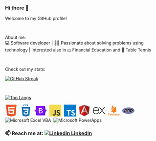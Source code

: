 ### Hi there 👋

Welcome to my GitHub profile!

<br>

About me: <br>
💻 Software developer | 👨‍💻 Passionate about solving problems using technology | Interested also in 💵 Financial Education and 🏓 Table Tennis

<br>

Check out my stats:

[![GitHub Streak](http://github-readme-streak-stats.herokuapp.com?user=banea-radu&theme=dark&background=000000)](https://git.io/streak-stats)&nbsp;

<br>

[![Top Langs](https://github-readme-stats.vercel.app/api/top-langs/?username=banea-radu&layout=compact&theme=vision-friendly-dark)](https://github.com/anuraghazra/github-readme-stats)

<div>
  <img src="https://github.com/devicons/devicon/blob/master/icons/html5/html5-original.svg" title="HTML5" alt="HTML" width="40" height="40"/>&nbsp;
  <img src="https://github.com/devicons/devicon/blob/master/icons/css3/css3-plain-wordmark.svg"  title="CSS3" alt="CSS" width="40" height="40"/>&nbsp;
  <img src="https://github.com/devicons/devicon/blob/master/icons/bootstrap/bootstrap-original.svg "  title="Bootstrap" alt="Bootstrap" width="40" height="40"/>&nbsp;
  <img src="https://github.com/devicons/devicon/blob/master/icons/javascript/javascript-original.svg" title="JavaScript" alt="JavaScript" width="40" height="40"/>&nbsp;
  <img src="https://github.com/devicons/devicon/blob/master/icons/typescript/typescript-original.svg" title="TypeScript" alt="TypeScript" width="40" height="40"/>&nbsp;
  <img src="https://github.com/devicons/devicon/blob/master/icons/angularjs/angularjs-original.svg" title="Angular" alt="Angular" width="40" height="40"/>&nbsp;
  <img src="https://github.com/devicons/devicon/blob/master/icons/express/express-original.svg" title="Express" alt="Express" width="40" height="40"/>&nbsp;
  <img src="https://github.com/devicons/devicon/blob/master/icons/firebase/firebase-plain-wordmark.svg" title="Firebase" alt="Firebase" width="40" height="40"/>&nbsp;
  <img src="https://raw.githubusercontent.com/devicons/devicon/1119b9f84c0290e0f0b38982099a2bd027a48bf1/icons/php/php-original.svg" title="Php" alt="Php" width="40" height="40"/>&nbsp;
  <img src="https://promto.com/wp-content/uploads/2019/08/icon-Excel-1.png" title="Microsoft Excel VBA" alt="Microsoft Excel VBA" width="40" height="40"/>&nbsp;
  <img src="http://store-images.s-microsoft.com/image/apps.24553.13795821674373682.42a749e2-3ed9-43c6-88ec-0045278b4e49.6e5c0231-3bed-4cdc-b204-43b2d69ec502" title="Microsoft PowerApps" alt="Microsoft PowerApps" width="40" height="40"/>&nbsp;
</div>

### 📫 Reach me at: [![Linkedin](https://i.stack.imgur.com/gVE0j.png) LinkedIn](https://www.linkedin.com/in/radu-banea)
<!--
**banea-radu/banea-radu** is a ✨ _special_ ✨ repository because its `README.md` (this file) appears on your GitHub profile.

Here are some ideas to get you started:

- 🔭 I’m currently working on ...
- 🌱 I’m currently learning ...
- 👯 I’m looking to collaborate on ...
- 🤔 I’m looking for help with ...
- 💬 Ask me about ...
- 📫 How to reach me: ...
- 😄 Pronouns: ...
- ⚡ Fun fact: ...
-->
